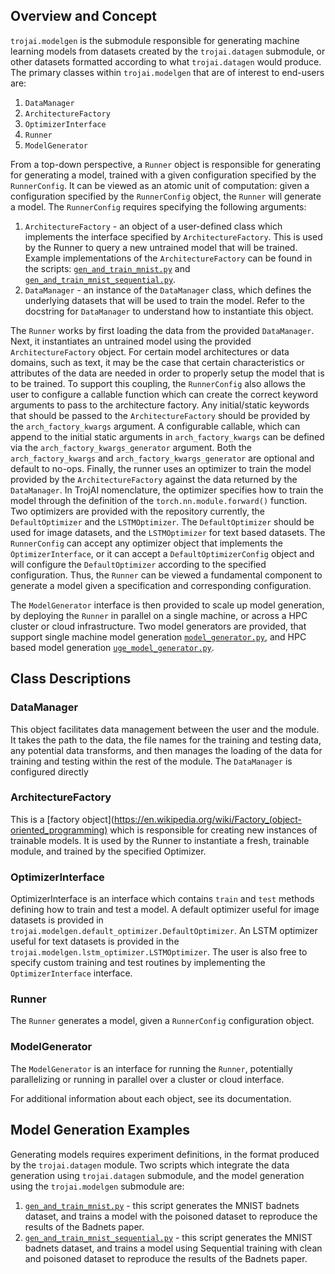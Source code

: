 ## Overview and Concept
`trojai.modelgen` is the submodule responsible for generating machine 
learning models from datasets created by the `trojai.datagen` submodule, or other datasets formatted according to what `trojai.datagen` would produce.  The primary classes within `trojai.modelgen` that are of interest to end-users are:
 1. `DataManager` 
 2. `ArchitectureFactory` 
 3. `OptimizerInterface`
 4. `Runner`
 5. `ModelGenerator`
 
From a top-down perspective, a `Runner` object is responsible for generating for generating a model, trained with a given configuration specified by the `RunnerConfig`.  It can be viewed as an atomic unit of computation: given a configuration specified by the `RunnerConfig` object, the `Runner` will generate a model.  The `RunnerConfig` requires specifying the following arguments: 
 1. `ArchitectureFactory` - an object of a user-defined class which implements the interface specified by `ArchitectureFactory`.  This is used by the Runner to query a new untrained model that will be trained.  Example implementations of the `ArchitectureFactory` can be found in the scripts: [`gen_and_train_mnist.py`](../../scripts/modelgen/gen_and_train_mnist.py) and [`gen_and_train_mnist_sequential.py`](../../scripts/modelgen/gen_and_train_mnist_sequential.py).
 2. `DataManager` - an instance of the `DataManager` class, which defines the underlying datasets that will be used to train the model.  Refer to the docstring for `DataManager` to understand how to instantiate this object. 

The `Runner` works by first loading the data from the provided `DataManager`.  Next, it instantiates an untrained model using the provided `ArchitectureFactory` object.  For certain model architectures or data domains, such as text, it may be the case that certain characteristics or attributes of the data are needed in order to properly setup the model that is to be trained.  To support this coupling, the `RunnerConfig` also allows the user to configure a callable function which can create the correct keyword arguments to pass to the architecture factory.  Any initial/static keywords that should be passed to the `ArchitectureFactory` should be provided by the `arch_factory_kwargs` argument.  A configurable callable, which can append to the initial static arguments in `arch_factory_kwargs` can be defined via the `arch_factory_kwargs_generator` argument.  Both the `arch_factory_kwargs` and `arch_factory_kwargs_generator` are optional and default to no-ops.  Finally, the runner uses an optimizer to train the model provided by the `ArchitectureFactory` against the data returned by the `DataManager`.  In TrojAI nomenclature, the optimizer specifies how to train the model through the definition of the `torch.nn.module.forward()` function.  Two optimizers are provided with the repository currently, the `DefaultOptimizer` and the `LSTMOptimizer`.  The `DefaultOptimizer` should be used for image datasets, and the `LSTMOptimizer` for text based datasets.  The `RunnerConfig` can accept any optimizer object that implements the `OptimizerInterface`, or it can accept a `DefaultOptimizerConfig` object and will configure the `DefaultOptimizer` according to the specified configuration.  Thus, the `Runner` can be viewed a fundamental component to generate a model given a specification and corresponding configuration.  

The `ModelGenerator` interface is then provided to scale up model generation, by deploying the `Runner` in parallel on a single machine, or across a HPC cluster or cloud infrastructure.  Two model generators are provided, that support single machine model generation [`model_generator.py`](model_generator.py), and HPC based model generation [`uge_model_generator.py`](uge_model_generator.py).  
 
## Class Descriptions
### DataManager
This object facilitates data management between the user and the module. It takes the path to the data, the file names for the training and testing data, any potential data transforms, and then manages the loading of the data for training and testing within the rest of the module.  The `DataManager` is configured directly  

### ArchitectureFactory
This is a [factory object](https://en.wikipedia.org/wiki/Factory_(object-oriented_programming) which is responsible for creating new instances of trainable models.  It is used by the Runner to instantiate a fresh, trainable module, and trained by the specified Optimizer.

### OptimizerInterface
OptimizerInterface is an interface which contains `train` and `test` methods defining how to train and test a model. A default optimizer useful for image datasets is provided in `trojai.modelgen.default_optimizer.DefaultOptimizer`.  An LSTM optimizer useful for text datasets is provided in the `trojai.modelgen.lstm_optimizer.LSTMOptimizer`.  The user is also free to specify custom training and test routines by implementing the `OptimizerInterface` interface.   

### Runner
The `Runner` generates a model, given a `RunnerConfig` configuration object.

### ModelGenerator
The `ModelGenerator` is an interface for running the `Runner`, potentially parallelizing or running in parallel over a cluster or cloud interface.

    
For additional information about each object, see its documentation. 

## Model Generation Examples 
Generating models requires experiment definitions, in the format produced by the `trojai.datagen`  module.  Two scripts which integrate the data generation using `trojai.datagen` submodule, and the model generation using the `trojai.modelgen` submodule are:
 1. [`gen_and_train_mnist.py`](../../scripts/modelgen/gen_and_train_mnist.py) - this script generates the MNIST badnets dataset, and trains a model with the poisoned dataset to reproduce the results of the Badnets paper.
 2. [`gen_and_train_mnist_sequential.py`](../../scripts/modelgen/gen_and_train_mnist_sequential.py) - this script generates the MNIST badnets dataset, and trains a model using Sequential training with clean and poisoned dataset to reproduce the results of the Badnets paper.
